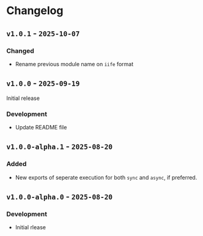# Changelog

## `v1.0.1` - `2025-10-07`

### Changed

- Rename previous module name on `iife` format

## `v1.0.0` - `2025-09-19`

Initial release

### Development

- Update README file

## `v1.0.0-alpha.1` - `2025-08-20`

### Added

- New exports of seperate execution for both `sync` and `async`, if preferred.

## `v1.0.0-alpha.0` - `2025-08-20`

### Development

- Initial rlease

